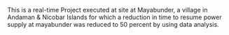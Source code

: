 This is a real-time Project executed at site at Mayabunder, a village in Andaman & Nicobar Islands for which a reduction in time to resume power supply at mayabunder was reduced to 50 percent by using data analysis.
